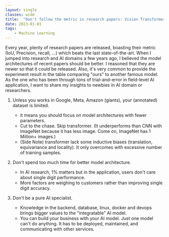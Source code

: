 ```yaml
---
layout: single
classes: wide
title:  "Don't follow the metric in research papers: Vision Transformer"
date: 2023-01-01
tags:
    - Machine Learning
---
```


Every year, plenty of research papers are released, boasting their metric (IoU, Precision, recall, ...) which beats the last state-of-the-art.
When I jumped into research and AI domains a few years ago, I believed the model architectures of recent papers should be better.
I reasoned that they are newer so that it could be released. 
Also, it's very common to provide the experiment result in the table comparing "ours" to another famous model.
As the one who has been through tons of trial-and-error in field-level AI application, I want to share my insights to newbies in AI domain or researchers. 

1. Unless you works in Google, Meta, Amazon (giants), your (annotated) dataset is limited. 
    - it means you should focus on model architectures with fewer parameters.
    - Cut to the chase. Skip transformer. (It underperforms than CNN with ImageNet because it has less image. Come on, ImageNet has 1 Million+ images.)
    - (Side Note) transformer lack some inductive biases (translation, equivariance and locality). It only overcomes with excessive number of training samples.

2. Don't spend too much time for better model architecture.
    - In AI research, 1% matters but in the application, users don't care about single digit performance. 
    - More factors are weighing to customers rather than improving single digit accuracy.

3. Don't be a pure AI specialist.
    - Knowledge in the backend, database, linux, docker and devops brings bigger values to the "integratable" AI model.
    - You can build your business with your AI model. Just one model can't do anything. It has to be deployed, maintained, and communicating with other services.
